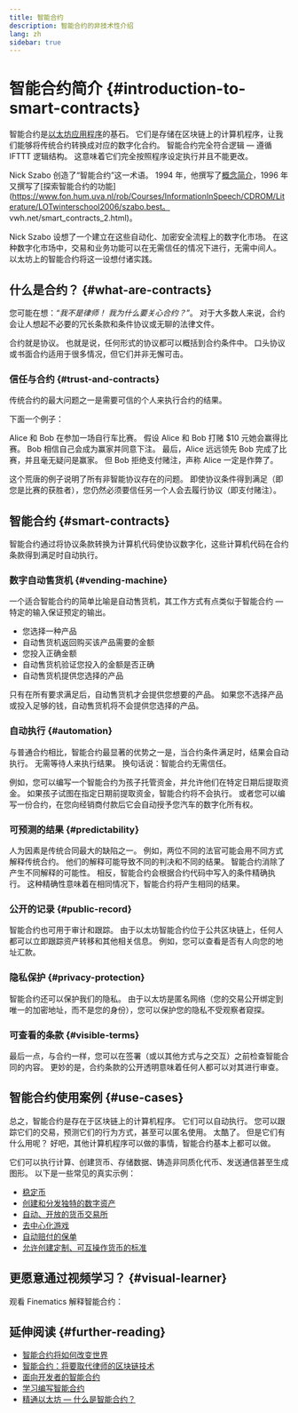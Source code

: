 ```yaml
---
title: 智能合约
description: 智能合约的非技术性介绍
lang: zh
sidebar: true
---
```


# 智能合约简介 {#introduction-to-smart-contracts}

智能合约是[以太坊应用程序](/dapps/)的基石。 它们是存储在区块链上的计算机程序，让我们能够将传统合约转换成对应的数字化合约。 智能合约完全符合逻辑 — 遵循 IFTTT 逻辑结构。 这意味着它们完全按照程序设定执行并且不能更改。

Nick Szabo 创造了“智能合约”这一术语。 1994 年，他撰写了[概念简介](https://www.fon.hum.uva.nl/rob/Courses/InformationInSpeech/CDROM/Literature/LOTwinterschool2006/szabo.best.vwh.net/smart.contracts.html)，1996 年又撰写了[探索智能合约的功能](https://www.fon.hum.uva.nl/rob/Courses/InformationInSpeech/CDROM/Literature/LOTwinterschool2006/szabo.best。 vwh.net/smart_contracts_2.html)。

Nick Szabo 设想了一个建立在这些自动化、加密安全流程上的数字化市场。 在这种数字化市场中，交易和业务功能可以在无需信任的情况下进行，无需中间人。 以太坊上的智能合约将这一设想付诸实践。

## 什么是合约？ {#what-are-contracts}

您可能在想：_“我不是律师！ 我为什么要关心合约？”_。 对于大多数人来说，合约会让人想起不必要的冗长条款和条件协议或无聊的法律文件。

合约就是协议。 也就是说，任何形式的协议都可以概括到合约条件中。 口头协议或书面合约适用于很多情况，但它们并非无懈可击。

### 信任与合约 {#trust-and-contracts}

传统合约的最大问题之一是需要可信的个人来执行合约的结果。

下面一个例子：

Alice 和 Bob 在参加一场自行车比赛。 假设 Alice 和 Bob 打赌 $10 元她会赢得比赛。 Bob 相信自己会成为赢家并同意下注。 最后，Alice 远远领先 Bob 完成了比赛，并且毫无疑问是赢家。 但 Bob 拒绝支付赌注，声称 Alice 一定是作弊了。

这个荒唐的例子说明了所有非智能协议存在的问题。 即使协议条件得到满足（即您是比赛的获胜者），您仍然必须要信任另一个人会去履行协议（即支付赌注）。

## 智能合约 {#smart-contracts}

智能合约通过将协议条款转换为计算机代码使协议数字化，这些计算机代码在合约条款得到满足时自动执行。

### 数字自动售货机 {#vending-machine}

一个适合智能合约的简单比喻是自动售货机，其工作方式有点类似于智能合约 — 特定的输入保证预定的输出。

- 您选择一种产品
- 自动售货机返回购买该产品需要的金额
- 您投入正确金额
- 自动售货机验证您投入的金额是否正确
- 自动售货机提供您选择的产品

只有在所有要求满足后，自动售货机才会提供您想要的产品。 如果您不选择产品或投入足够的钱，自动售货机将不会提供您选择的产品。

### 自动执行 {#automation}

与普通合约相比，智能合约最显著的优势之一是，当合约条件满足时，结果会自动执行。 无需等待人来执行结果。 换句话说：智能合约无需信任。

例如，您可以编写一个智能合约为孩子托管资金，并允许他们在特定日期后提取资金。 如果孩子试图在指定日期前提取资金，智能合约将不会执行。 或者您可以编写一份合约，在您向经销商付款后它会自动授予您汽车的数字化所有权。

### 可预测的结果 {#predictability}

人为因素是传统合同最大的缺陷之一。 例如，两位不同的法官可能会用不同方式解释传统合约。 他们的解释可能导致不同的判决和不同的结果。 智能合约消除了产生不同解释的可能性。 相反，智能合约会根据合约代码中写入的条件精确执行。 这种精确性意味着在相同情况下，智能合约将产生相同的结果。

### 公开的记录 {#public-record}

智能合约也可用于审计和跟踪。 由于以太坊智能合约位于公共区块链上，任何人都可以立即跟踪资产转移和其他相关信息。 例如，您可以查看是否有人向您的地址汇款。

### 隐私保护 {#privacy-protection}

智能合约还可以保护我们的隐私。 由于以太坊是匿名网络（您的交易公开绑定到唯一的加密地址，而不是您的身份），您可以保护您的隐私不受观察者窥探。

### 可查看的条款 {#visible-terms}

最后一点，与合约一样，您可以在签署（或以其他方式与之交互）之前检查智能合同的内容。 更妙的是，合约条款的公开透明意味着任何人都可以对其进行审查。

## 智能合约使用案例 {#use-cases}

总之，智能合约是存在于区块链上的计算机程序。 它们可以自动执行。 您可以跟踪它们的交易，预测它们的行为方式，甚至可以匿名使用。 太酷了。 但是它们有什么用呢？ 好吧，其他计算机程序可以做的事情，智能合约基本上都可以做。

它们可以执行计算、创建货币、存储数据、铸造非同质化代币、发送通信甚至生成图形。 以下是一些常见的真实示例：

- [稳定币](/stablecoins/)
- [创建和分发独特的数字资产](/nft/)
- [自动、开放的货币交易所](/get-eth/#dex/)
- [去中心化游戏](/dapps/?category=gaming)
- [自动赔付的保单](https://etherisc.com/)
- [允许创建定制、可互操作货币的标准](/developers/docs/standards/tokens/)

## 更愿意通过视频学习？ {#visual-learner}

观看 Finematics 解释智能合约：

<YouTube id="pWGLtjG-F5c" />

## 延伸阅读 {#further-reading}

- [智能合约将如何改变世界](https://www.youtube.com/watch?v=pA6CGuXEKtQ)
- [智能合约：将要取代律师的区块链技术](https://blockgeeks.com/guides/smart-contracts/)
- [面向开发者的智能合约](/developers/docs/smart-contracts/)
- [学习编写智能合约](/developers/learning-tools/)
- [精通以太坊 — 什么是智能合约？](https://github.com/ethereumbook/ethereumbook/blob/develop/07smart-contracts-solidity.asciidoc#what-is-a-smart-contract)
